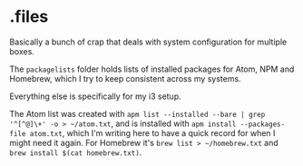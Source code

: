 # .files
Basically a bunch of crap that deals with system configuration for multiple boxes.

The `packagelists` folder holds lists of installed packages for Atom, NPM and Homebrew, which I try to keep consistent across my systems.

Everything else is specifically for my i3 setup.

The Atom list was created with `apm list --installed --bare | grep '^[^@]\+' -o > ~/atom.txt`, and is installed with `apm install --packages-file atom.txt`, which I'm writing here to have a quick record for when I might need it again. For Homebrew it's `brew list > ~/homebrew.txt` and `brew install $(cat homebrew.txt)`.
